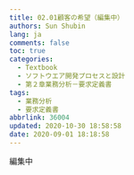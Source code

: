 ```yaml
---
title: 02.01顧客の希望（編集中）
authors: Sun Shubin
lang: ja
comments: false
toc: true
categories:
  - Textbook
  - ソフトウエア開発プロセスと設計
  - 第２章業務分析－要求定義書
tags:
  - 業務分析
  - 要求定義書
abbrlink: 36004
updated: 2020-10-30 18:58:58
date: 2020-09-01 18:18:58
---
```


編集中
   





